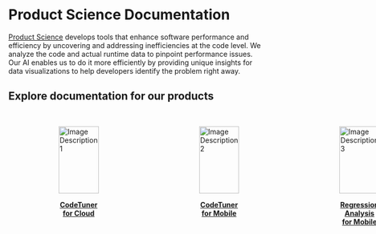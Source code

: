 <style>
.md-sidebar {
    display: none;
}
.md-main {
    margin-left: auto;
}

/* Styles for mobile screens */
@media (max-width: 768px) {
  .products-container {
    display: block;
  }
  .product {
    padding: 20px;
  }
}

/* Styles for desktop screens */
@media (min-width: 769px) {
  .products-container {
    display: flex;
  }
  .product {
    flex: 1;
    padding: 30px 100px;
  }
}

</style>

# Product Science Documentation

[Product Science](https://www.productscience.ai/)
develops tools that enhance software performance and efficiency
by uncovering and addressing inefficiencies at the code level.
We analyze the code and
actual runtime data to pinpoint performance issues. Our AI enables us
to do it more efficiently by providing unique insights for data
visualizations to help developers identify the problem
right away.

## Explore documentation for our products

<div class="products-container">
  <div class="product">
    <a href="cloud/overview">
        <img src="/images/Cloud.png" alt="Image Description 1" style="width:100%;">
        <p style="text-align: center; font-weight: bold;">CodeTuner for Cloud</p>
    </a>
  </div>
  <div class="product">
    <a href="mobile/overview">
        <img src="/images/Mobile.png" alt="Image Description 2" style="width:100%;">
        <p style="text-align: center; font-weight: bold;">CodeTuner for Mobile</p>
    </a>
  </div>
  <div class="product">
    <a href="ra/overview">
        <img src="/images/Regression.png" alt="Image Description 3" style="width:100%;">
        <p style="text-align: center; font-weight: bold;">Regression Analysis for Mobile</p>
    </a>
  </div>
</div>
